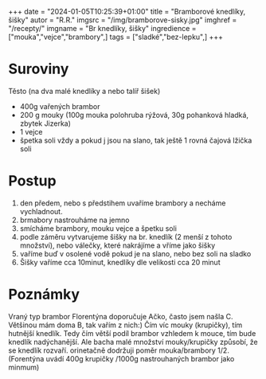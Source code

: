 +++
date = "2024-01-05T10:25:39+01:00"
title = "Bramborové knedlíky, šišky"
autor = "R.R."
imgsrc = "/img/bramborove-sisky.jpg"
imghref = "/recepty/"
imgname = "Br knedlíky, šišky"
ingredience = ["mouka","vejce","brambory",]
tags = ["sladké","bez-lepku",]
+++

# Suroviny
Těsto (na dva malé knedlíky a nebo talíř šišek)
- 400g vařených brambor
- 200 g mouky (100g mouka polohruba rýžová, 30g pohanková hladká, zbytek Jizerka)
- 1 vejce
- špetka soli vždy  a pokud j jsou na slano, tak ještě 1 rovná čajová lžička soli




# Postup
1. den předem, nebo s předstihem uvaříme brambory a necháme vychladnout.
2. brmabory nastrouháme na jemno
3. smícháme brambory, mouku vejce a špetku soli
4. podle záměru vytvarujeme šišky na br. knedlík (2 menší z tohoto množství), nebo válečky, které nakrájíme a vříme jako šišky
5. vaříme buď v osolené vodě pokud je na slano, nebo bez soli na sladko
6. Šišky vaříme cca 10minut, knedlíky dle velikosti cca 20 minut




# Poznámky
Vraný typ brambor Florentýna doporučuje Ačko, často jsem našla C. Většinou mám doma B, tak vařím z nich:)
Čím víc mouky (krupičky), tím hutnější knedlík. Tedy čím větší podíl brambor vzhledem k mouce, tím bude knedlík nadýchanější. 
Ale bacha malé množství mouky/krupičky způsobí, že se knedlík rozvaří. orinetačně dodržuji poměr mouka/brambory 1/2. 
(Forentýna uvádí 400g krupičky /1000g nastrouhaných brambor jako minmum)

<!--
-->

